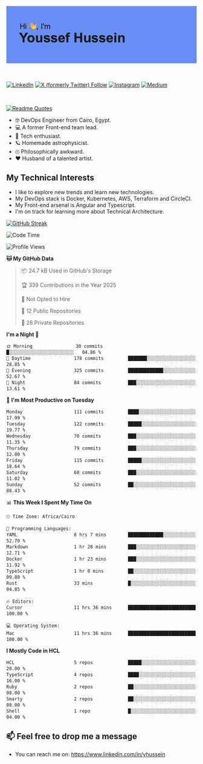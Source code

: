 [![Youssef's GitHub Banner](./assets/youssef-hussein.png)](https://github.com/yorki404)

</br>

[![LinkedIn](https://img.shields.io/badge/linkedin-%230077B5.svg?style=for-the-badge&logo=linkedin&logoColor=white)](https://www.linkedin.com/in/yhussein/)
[![X (formerly Twitter) Follow](https://img.shields.io/twitter/follow/devqikHQ?style=for-the-badge&logo=X&logoColor=White&labelColor=White)](https://twitter.com/devqikHQ)
[![Instagram](https://img.shields.io/badge/devqik-E4405F?style=for-the-badge&logo=Instagram&logoColor=white)](https://instagram.com/devqik)
[![Medium](https://img.shields.io/badge/Medium-12100E?style=for-the-badge&logo=medium&logoColor=white)](https://medium.com/@devqik)

</br>

[![Readme Quotes](https://quotes-github-readme.vercel.app/api?type=horizontal&theme=dark)](https://github.com/piyushsuthar/github-readme-quotes)

- :nerd_face: DevOps Engineer from Cairo, Egypt.
- :computer: A former Front-end team lead.
- :satellite: Tech enthusiast.
- :ringed_planet: Homemade astrophysicist.
- :roll_eyes: Philosophically awkward.
- :heart: Husband of a talented artist.

## My Technical Interests

- I like to explore new trends and learn new technologies.
- My DevOps stack is Docker, Kubernetes, AWS, Terraform and CircleCI.
- My Front-end arsenal is Angular and Typescript.
- I'm on track for learning more about Technical Architecture.

[![GitHub Streak](https://streak-stats.demolab.com/?user=devqik&theme=dark)](https://git.io/streak-stats)

<!--START_SECTION:waka-->
![Code Time](http://img.shields.io/badge/Code%20Time-1%2C004%20hrs%202%20mins-blue)

![Profile Views](http://img.shields.io/badge/Profile%20Views-0-blue)

**🐱 My GitHub Data** 

> 📦 24.7 kB Used in GitHub's Storage 
 > 
> 🏆 339 Contributions in the Year 2025
 > 
> 🚫 Not Opted to Hire
 > 
> 📜 12 Public Repositories 
 > 
> 🔑 28 Private Repositories 
 > 
**I'm a Night 🦉** 

```text
🌞 Morning                30 commits          █░░░░░░░░░░░░░░░░░░░░░░░░   04.86 % 
🌆 Daytime                178 commits         ███████░░░░░░░░░░░░░░░░░░   28.85 % 
🌃 Evening                325 commits         █████████████░░░░░░░░░░░░   52.67 % 
🌙 Night                  84 commits          ███░░░░░░░░░░░░░░░░░░░░░░   13.61 % 
```
📅 **I'm Most Productive on Tuesday** 

```text
Monday                   111 commits         ████░░░░░░░░░░░░░░░░░░░░░   17.99 % 
Tuesday                  122 commits         █████░░░░░░░░░░░░░░░░░░░░   19.77 % 
Wednesday                70 commits          ███░░░░░░░░░░░░░░░░░░░░░░   11.35 % 
Thursday                 79 commits          ███░░░░░░░░░░░░░░░░░░░░░░   12.80 % 
Friday                   115 commits         █████░░░░░░░░░░░░░░░░░░░░   18.64 % 
Saturday                 68 commits          ███░░░░░░░░░░░░░░░░░░░░░░   11.02 % 
Sunday                   52 commits          ██░░░░░░░░░░░░░░░░░░░░░░░   08.43 % 
```


📊 **This Week I Spent My Time On** 

```text
🕑︎ Time Zone: Africa/Cairo

💬 Programming Languages: 
YAML                     6 hrs 7 mins        █████████████░░░░░░░░░░░░   52.70 % 
Markdown                 1 hr 28 mins        ███░░░░░░░░░░░░░░░░░░░░░░   12.71 % 
Docker                   1 hr 23 mins        ███░░░░░░░░░░░░░░░░░░░░░░   11.92 % 
TypeScript               1 hr 8 mins         ██░░░░░░░░░░░░░░░░░░░░░░░   09.80 % 
Rust                     33 mins             █░░░░░░░░░░░░░░░░░░░░░░░░   04.85 % 

🔥 Editors: 
Cursor                   11 hrs 36 mins      █████████████████████████   100.00 % 

💻 Operating System: 
Mac                      11 hrs 36 mins      █████████████████████████   100.00 % 
```

**I Mostly Code in HCL** 

```text
HCL                      5 repos             █████░░░░░░░░░░░░░░░░░░░░   20.00 % 
TypeScript               4 repos             ████░░░░░░░░░░░░░░░░░░░░░   16.00 % 
Ruby                     2 repos             ██░░░░░░░░░░░░░░░░░░░░░░░   08.00 % 
Smarty                   2 repos             ██░░░░░░░░░░░░░░░░░░░░░░░   08.00 % 
Shell                    1 repo              █░░░░░░░░░░░░░░░░░░░░░░░░   04.00 % 
```




<!--END_SECTION:waka-->

## 📫 Feel free to drop me a message
- You can reach me on: https://www.linkedin.com/in/yhussein

